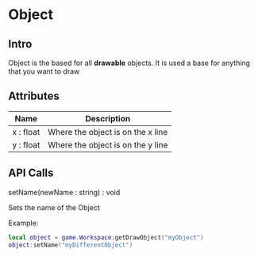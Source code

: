 # Object

## Intro
Object is the based for all **drawable** objects. It is used a base for anything that you want to draw

## Attributes
| Name     | Description |
| -------- | ----------- |
| x : float | Where the object is on the x line |
| y : float | Where the object is on the y line |

## API Calls

setName(newName : string) : void

Sets the name of the Object

Example: 
```lua
local object = game.Workspace:getDrawObject("myObject")
object:setName("myDifferentObject")
```